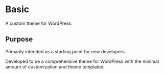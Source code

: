 # Basic
A custom theme for WordPress.

## Purpose

Primarily intended as a starting point for new developers.

Developed to be a comprehensive theme for WordPress with the minimal amount of
customization and theme templates.
